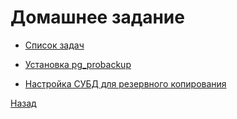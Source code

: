 # Домашнее задание

- [Список задач](Task.md)

- [Установка pg_probackup](Install_probackup.md)

- [Настройка СУБД для резервного копирования](pg_setting.md)






[Назад](../README.md)